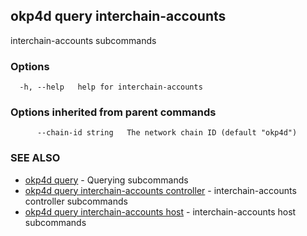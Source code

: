 ## okp4d query interchain-accounts

interchain-accounts subcommands

### Options

```
  -h, --help   help for interchain-accounts
```

### Options inherited from parent commands

```
      --chain-id string   The network chain ID (default "okp4d")
```

### SEE ALSO

* [okp4d query](okp4d_query.md)	 - Querying subcommands
* [okp4d query interchain-accounts controller](okp4d_query_interchain-accounts_controller.md)	 - interchain-accounts controller subcommands
* [okp4d query interchain-accounts host](okp4d_query_interchain-accounts_host.md)	 - interchain-accounts host subcommands
